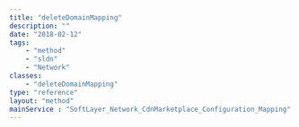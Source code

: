 ```yaml
---
title: "deleteDomainMapping"
description: ""
date: "2018-02-12"
tags:
    - "method"
    - "sldn"
    - "Network"
classes:
    - "deleteDomainMapping"
type: "reference"
layout: "method"
mainService : "SoftLayer_Network_CdnMarketplace_Configuration_Mapping"
---
```

